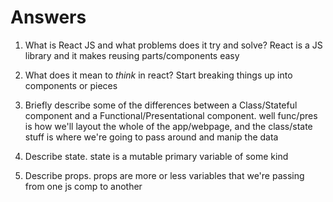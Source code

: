 # Answers

1.  What is React JS and what problems does it try and solve?
React is a JS library and it makes reusing parts/components easy

1.  What does it mean to _think_ in react?
Start breaking things up into components or pieces

1.  Briefly describe some of the differences between a Class/Stateful component and a Functional/Presentational component.
well func/pres is how we'll layout the whole of the app/webpage, and the class/state stuff is where we're going to pass around and manip the data

1.  Describe state.
state is a mutable primary variable of some kind

1.  Describe props.
props are more or less variables that we're passing from one js comp to another
